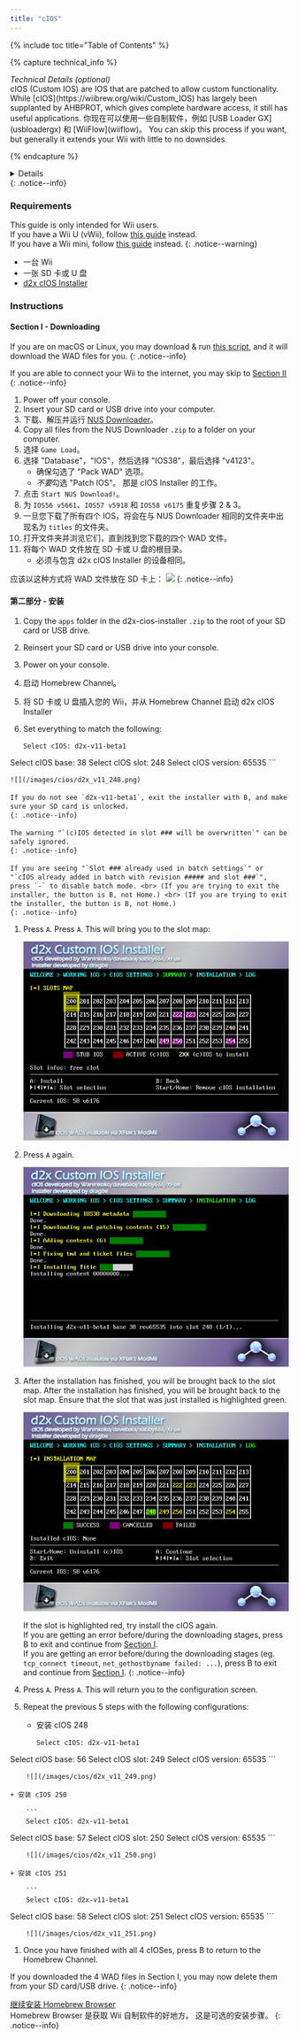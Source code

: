 ```yaml
---
title: "cIOS"
---
```


{% include toc title="Table of Contents" %}

{% capture technical_info %}
<summary><em>Technical Details (optional)</em></summary>
cIOS (Custom IOS) are IOS that are patched to allow custom functionality. While [cIOS](https://wiibrew.org/wiki/Custom_IOS) has largely been supplanted by AHBPROT, which gives complete hardware access, it still has useful applications. 你现在可以使用一些自制软件，例如 [USB Loader GX](usbloadergx) 和 [WiiFlow](wiiflow)。 You can skip this process if you want, but generally it extends your Wii with little to no downsides.

{% endcapture %}
<details>{{ technical_info | markdownify }}</details>
{: .notice--info}

### Requirements

This guide is only intended for Wii users. <br/> If you have a Wii U (vWii), follow [this guide](cios-vwii) instead. <br/> If you have a Wii mini, follow [this guide](cios-mini) instead.
{: .notice--warning}

* 一台 Wii
* 一张 SD 卡或 U 盘
* [d2x cIOS Installer](/assets/files/d2x-cios-installer.zip)

### Instructions

#### Section I - Downloading

If you are on macOS or Linux, you may download & run [this script](/assets/files/d2x_offline_ios.zip), and it will download the WAD files for you.
{: .notice--info}

If you are able to connect your Wii to the internet, you may skip to [Section II](cios#section-ii---installing)
{: .notice--info}

1. Power off your console.
1. Insert your SD card or USB drive into your computer.
1. 下载、解压并运行 [NUS Downloader](https://github.com/WiiDatabase/nusdownloader/releases/latest/download/NUSD-Mod-NUS-Fix.zip)。
1. Copy all files from the NUS Downloader `.zip` to a folder on your computer.
1. 选择 `Game Load`。
1. 选择 "Database"，"IOS"，然后选择 "IOS38"，最后选择 "v4123"。
    + 确保勾选了 "Pack WAD" 选项。
    + *不要*勾选 "Patch IOS"。 那是 cIOS Installer 的工作。
1. 点击 `Start NUS Download!`。
1. 为 `IOS56 v5661`、`IOS57 v5918` 和 `IOS58 v6175` 重复步骤 2 & 3。
1. 一旦您下载了所有四个 IOS，将会在与 NUS Downloader 相同的文件夹中出现名为 `titles` 的文件夹。
1. 打开文件夹并浏览它们，直到找到您下载的四个 WAD 文件。
1. 将每个 WAD 文件放在 SD 卡或 U 盘的根目录。
    + 必须与包含 d2x cIOS Installer 的设备相同。

应该以这种方式将 WAD 文件放在 SD 卡上： ![](/images/cios/d2x_offline_ios.png)
{: .notice--info}

#### 第二部分 - 安装

1. Copy the `apps` folder in the d2x-cios-installer `.zip` to the root of your SD card or USB drive.
1. Reinsert your SD card or USB drive into your console.
1. Power on your console.
1. 启动 Homebrew Channel。
1. 将 SD 卡或 U 盘插入您的 Wii，并从 Homebrew Channel 启动 d2x cIOS Installer
1. Set everything to match the following:

    ```
    Select cIOS: d2x-v11-beta1
Select cIOS base: 38
Select cIOS slot: 248
Select cIOS version: 65535
    ```

    ![](/images/cios/d2x_v11_248.png)

    If you do not see `d2x-v11-beta1`, exit the installer with B, and make sure your SD card is unlocked.
    {: .notice--info}

    The warning "`(c)IOS detected in slot ### will be overwritten`" can be safely ignored.
    {: .notice--info}

    If you are seeing "`Slot ### already used in batch settings`" or "`cIOS already added in batch with revision ##### and slot ###`", press `-` to disable batch mode. <br> (If you are trying to exit the installer, the button is B, not Home.) <br> (If you are trying to exit the installer, the button is B, not Home.)
    {: .notice--info}

1. Press `A`. Press `A`. This will bring you to the slot map:

    ![](/images/cios/d2x_summary.png)

1. Press `A` again.

    ![](/images/cios/d2x_installation.png)

1. After the installation has finished, you will be brought back to the slot map. After the installation has finished, you will be brought back to the slot map. Ensure that the slot that was just installed is highlighted green.

    ![](/images/cios/d2x_log.png)

    If the slot is highlighted red, try install the cIOS again. <br> If you are getting an error before/during the downloading stages, press B to exit and continue from [Section I](#section-i---downloading). <br> If you are getting an error before/during the downloading stages (eg. `tcp_connect timeout`, `net_gethostbyname failed: ...`), press B to exit and continue from [Section I](#section-i---downloading).
    {: .notice--info}

1. Press `A`. Press `A`. This will return you to the configuration screen.
1. Repeat the previous 5 steps with the following configurations:

    + 安装 cIOS 248

        ```
        Select cIOS: d2x-v11-beta1
Select cIOS base: 56
Select cIOS slot: 249
Select cIOS version: 65535
        ```

        ![](/images/cios/d2x_v11_249.png)

    + 安装 cIOS 250

        ```
        Select cIOS: d2x-v11-beta1
Select cIOS base: 57
Select cIOS slot: 250
Select cIOS version: 65535
        ```

        ![](/images/cios/d2x_v11_250.png)

    + 安装 cIOS 251

        ```
        Select cIOS: d2x-v11-beta1
Select cIOS base: 58
Select cIOS slot: 251
Select cIOS version: 65535
        ```

        ![](/images/cios/d2x_v11_251.png)

1. Once you have finished with all 4 cIOSes, press B to return to the Homebrew Channel.

If you downloaded the 4 WAD files in Section I, you may now delete them from your SD card/USB drive.
{: .notice--info}

[继续安装 Homebrew Browser](hbb)<br> Homebrew Browser 是获取 Wii 自制软件的好地方。 这是可选的安装步骤。
{: .notice--info}
